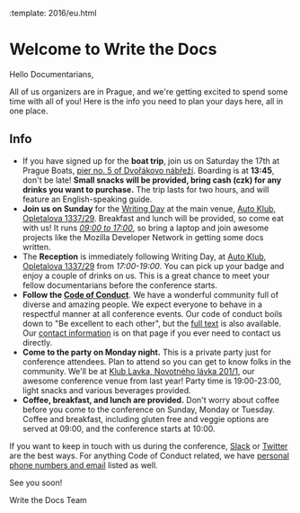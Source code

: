 :template: 2016/eu.html

# Welcome to Write the Docs

Hello Documentarians,

All of us organizers are in Prague, and we're getting excited to spend some time with all of you!
Here is the info you need to plan your days here,
all in one place. 

## Info

* If you have signed up for the **boat trip**, join us on Saturday the 17th at Prague Boats,
  [pier no. 5 of Dvořákovo nábřeží](https://goo.gl/maps/bqLP3VaytVo). Boarding is
  at **13:45**, don't be late! **Small snacks will be provided, bring cash (czk) for any drinks you want to purchase.** The trip lasts for two hours, and will feature an English-speaking guide.
* **Join us on Sunday** for the [Writing Day](http://www.writethedocs.org/conf/eu/2016/writingday/) at the main venue, [Auto Klub, Opletalova 1337/29](https://goo.gl/maps/FctuHxqXkr52). Breakfast and lunch will be provided, so come eat with us! It runs [*09:00 to 17:00*](http://www.writethedocs.org/conf/eu/2016/schedule/), so bring a laptop and join awesome projects like the Mozilla Developer Network in getting some docs written.
* The **Reception** is immediately following Writing Day, at [Auto Klub, Opletalova 1337/29](https://goo.gl/maps/FctuHxqXkr52) from *17:00-19:00*. You can pick up your badge and enjoy a couple of drinks on us. This is a great chance to meet your fellow documentarians before the conference starts.
* **Follow the [Code of Conduct](http://www.writethedocs.org/code-of-conduct/)**. We have a wonderful community full of diverse and amazing people. We expect everyone to behave in a respectful manner at all conference events. Our code of conduct boils down to "Be excellent to each other", but the [full text](http://www.writethedocs.org/code-of-conduct/) is also available. Our [contact information](http://www.writethedocs.org/code-of-conduct/#staff-contact-information) is on that page if you ever need to contact us directly.
* **Come to the party on Monday night.** This is a private party just for conference attendees. Plan to attend so you can get to know folks in the community. We'll be at [Klub Lavka, Novotného lávka 201/1](https://goo.gl/maps/3k5XZQvkHZr), our awesome conference venue from last year! Party time is 19:00-23:00, light snacks and various beverages provided.
* **Coffee, breakfast, and lunch are provided.** Don't worry about coffee before you come to the conference on Sunday, Monday or Tuesday. Coffee and breakfast, including gluten free and veggie options are served at 09:00, and the conference starts at 10:00.

If you want to keep in touch with us during the conference,
[Slack](http://slack.writethedocs.org) or [Twitter](http://twitter.com/writethedocs) are the best ways.
For anything Code of Conduct related,
we have [personal phone numbers and email](http://www.writethedocs.org/code-of-conduct/#staff-contact-information) listed as well.

See you soon!

Write the Docs Team